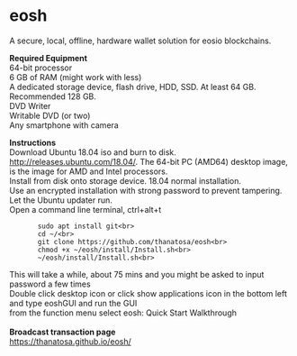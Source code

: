 # eosh
A secure, local, offline, hardware wallet solution for eosio blockchains.<br>

<b>Required Equipment</b><br>
64-bit processor<br>
6 GB of RAM (might work with less)<br>
A dedicated storage device, flash drive, HDD, SSD. At least 64 GB. Recommended 128 GB.<br>
DVD Writer<br>
Writable DVD (or two)<br>
Any smartphone with camera<br>

<b>Instructions</b><br>
Download Ubuntu 18.04 iso and burn to disk. http://releases.ubuntu.com/18.04/. The 64-bit PC (AMD64) desktop image, is the image for AMD and Intel processors.<br>
Install from disk onto storage device. 18.04 normal installation.<br>
Use an encrypted installation with strong password to prevent tampering.<br>
Let the Ubuntu updater run.<br>
Open a command line terminal, ctrl+alt+t<br>
```
       sudo apt install git<br>
       cd ~/<br>
       git clone https://github.com/thanatosa/eosh<br>
       chmod +x ~/eosh/install/Install.sh<br>
       ~/eosh/install/Install.sh<br>
```
This will take a while, about 75 mins and you might be asked to input password a few times<br>
Double click desktop icon or click show applications icon in the bottom left and type eoshGUI and run the GUI<br>
from the function menu select eosh: Quick Start Walkthrough<br>
<br>
<b>Broadcast transaction page</b><br>
https://thanatosa.github.io/eosh/<br>
